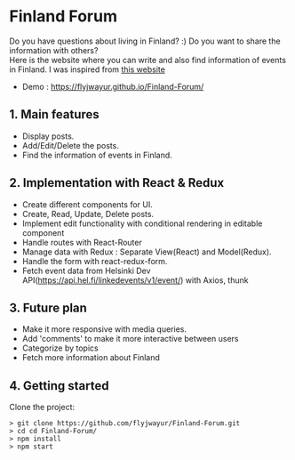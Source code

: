 # Finland Forum

Do you have questions about living in Finland? :)
Do you want to share the information with others?  
Here is the website where you can write and also find information of events in Finland.
I was inspired from [this website](https://www.finlandforum.org/)

- Demo : https://flyjwayur.github.io/Finland-Forum/

## 1. Main features

- Display posts.
- Add/Edit/Delete the posts.
- Find the information of events in Finland.

## 2. Implementation with React & Redux

- Create different components for UI.
- Create, Read, Update, Delete posts.
- Implement edit functionality with conditional rendering in editable component
- Handle routes with React-Router
- Manage data with Redux : Separate View(React) and Model(Redux).
- Handle the form with react-redux-form.
- Fetch event data from Helsinki Dev API(https://api.hel.fi/linkedevents/v1/event/) with Axios, thunk

## 3. Future plan

- Make it more responsive with media queries.
- Add 'comments' to make it more interactive between users
- Categorize by topics
- Fetch more information about Finland

## 4. Getting started

Clone the project:

```
> git clone https://github.com/flyjwayur/Finland-Forum.git
> cd cd Finland-Forum/
> npm install
> npm start
```
